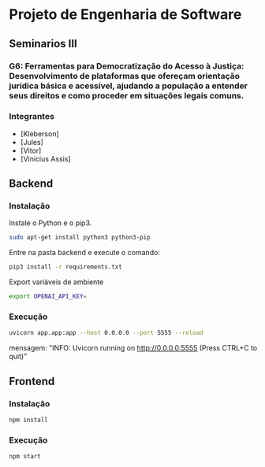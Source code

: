 # Projeto de Engenharia de Software
## Seminarios III
### G6: Ferramentas para Democratização do Acesso à Justiça: Desenvolvimento de plataformas que ofereçam orientação jurídica básica e acessível, ajudando a população a entender seus direitos e como proceder em situações legais comuns.

### Integrantes
- [Kleberson]
- [Jules]
- [Vitor]
- [Vinicius Assis]


## Backend

### Instalação

Instale o Python e o pip3.
```bash
sudo apt-get install python3 python3-pip
```

Entre na pasta backend e execute o comando:

```bash
pip3 install -r requirements.txt
```

Export variáveis de ambiente
```bash
export OPENAI_API_KEY=
```

### Execução

```bash 
uvicorn app.app:app --host 0.0.0.0 --port 5555 --reload
```

mensagem: "INFO: Uvicorn running on http://0.0.0.0:5555 (Press CTRL+C to quit)"

## Frontend

### Instalação
```bash
npm install
```

### Execução
```bash
npm start
```

